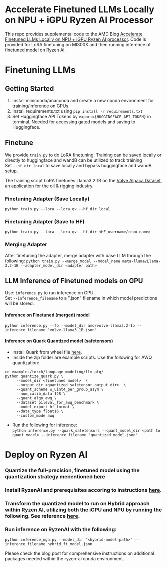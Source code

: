 # Accelerate Finetuned LLMs Locally on NPU + iGPU Ryzen AI Processor

This repo provides supplemental code to the AMD Blog [Accelerate Finetuned LLMs Locally on NPU + iGPU Ryzen AI processor](https://www.amd.com/en/developer/resources/technical-articles/accelerate-llms-locally-on-amd-ryzen-ai-npu-and-igpu.html). Code is provided for LoRA finetuning on MI300X and then running inference of finetuned model on Ryzen AI. 

# Finetuning LLMs

## Getting Started
1. Install miniconda/anaconda and create a new conda environment for training/inference on GPUs
2. Install requirements.txt using ```pip install -r requirements.txt```
3. Set Huggingface API Tokens by ```export={HUGGINGFACE_API_TOKEN}``` in terminal. Needed for accessing gated models and saving to Huggingface. 

## Finetune

We provide ``train.py`` to do LoRA finetuning. Training can be saved locally or directly to huggingface and wandB can be utilized to track training <br/>
Set ``--hf_dir local`` to save locally and bypass huggingface and wandB setup. 

The training script LoRA finetunes Llama3.2 1B on the [Volve Alpaca Dataset](https://huggingface.co/datasets/bengsoon/volve_alpaca), an application for the oil & rigging industry. 

### Finetuning Adapter (Save Locally)
```python train.py --lora --lora_qv --hf_dir local```

### Finetuning Adapter (Save to HF)
```python train.py --lora --lora_qv --hf_dir <HF_username/repo-name>```

### Merging Adapter 
After finetuning the adapter, merge adapter with base LLM through the following:
```python train.py --merge_model --model_name meta-llama/Llama-3.2-1B --adapter_model_dir <adapter path>```

## LLM Inference of Finetuned models on GPU
Use: ``inference.py`` to run inference on GPU . <br/>
Set ``--inference_filename`` to a ".json" filename in which model predictions will be stored.

#### Inference on Finetuned (merged) model 
```python inference.py --fp --model_dir amd/volve-llama3.2-1b --inference_filename "volve-llama3_1B.json"```

#### Inference on Quark Quantized model (safetensors) 
- Install Quark from wheel file [here](https://quark.docs.amd.com/latest/install.html#install-quark-quark-examples-from-download). <br/>
- Inside the zip folder are example scripts. Use the following for AWQ quantization: <br/>

```
cd examples/torch/language_modeling/llm_ptq/
python quantize_quark.py \
     --model_dir <finetuned model>  \
     --output_dir <quantized safetensor output dir>  \
     --quant_scheme w_uint4_per_group_asym \
     --num_calib_data 128 \
     --quant_algo awq \
     --dataset pileval_for_awq_benchmark \
     --model_export hf_format \
     --data_type float16 \
     --custom_mode awq
```

- Run the following for inference: <br/>
```python inference.py --quark_safetensors --quant_model_dir <path to quant model> --inference_filename "quantized_model.json"```


# Deploy on Ryzen AI 

### Quantize the full-precision, finetuned model using the quantization strategy menentioned [here](https://ryzenai.docs.amd.com/en/latest/oga_model_prepare.html#generate-quantized-model)

### Install RyzenAI and prerequisites accoring to instructions [here](https://ryzenai.docs.amd.com/en/latest/inst.html).

### Transform the quantized model to run on Hybrid approach within Ryzen AI, utilizing both the iGPU and NPU by running the following. See reference [here](https://ryzenai.docs.amd.com/en/latest/oga_model_prepare.html#postprocessing).

### Run inference on RyzenAI with the following: <br/>
``python inference_oga.py --model_dir "<hybrid-model-path>" --inference_filename hybrid_ft_model.json``

Please check the blog post for comprehensive instructions on additional packages needed within the ryzen-ai conda environment.
